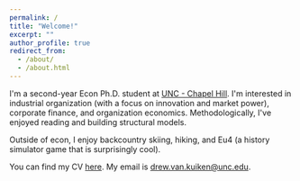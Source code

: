 ```yaml
---
permalink: /
title: "Welcome!"
excerpt: ""
author_profile: true
redirect_from: 
  - /about/
  - /about.html
---
```

I'm a second-year Econ Ph.D. student at [UNC - Chapel Hill](https://econ.unc.edu/graduate/). I'm interested in industrial organization (with a focus on innovation and market power), corporate finance, and organization economics. Methodologically, I've enjoyed reading and building structural models. 

Outside of econ, I enjoy backcountry skiing, hiking, and Eu4 (a history simulator game that is surprisingly cool).

You can find my CV [here](/files/2023.05.09_vita.pdf). My email is [drew.van.kuiken@unc.edu](mailto:drew.van.kuiken@unc.edu).